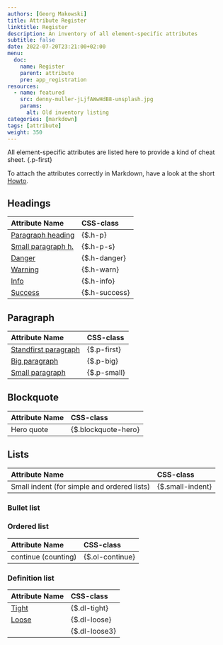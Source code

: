 ```yaml
---
authors: [Georg Makowski]
title: Attribute Register
linktitle: Register
description: An inventory of all element-specific attributes
subtitle: false
date: 2022-07-20T23:21:00+02:00 
menu:
  doc:
    name: Register
    parent: attribute
    pre: app_registration
resources:
  - name: featured
    src: denny-muller-jLjfAWwHdB8-unsplash.jpg
    params:
      alt: Old inventory listing
categories: [markdown]
tags: [attribute]
weight: 350
---
```


All element-specific attributes are listed here to provide a kind of cheat sheet.
{.p-first} <!--more-->

To attach the attributes correctly in Markdown, have a look at the short [Howto](/doc/improved/attribute/howto).

## Headings

| Attribute Name | CSS-class |
|:--------|:-------|
| [Paragraph heading](/doc/basic/headings#h-p) | {$.h-p} |
| [Small paragraph h.](/doc/basic/headings#h-p) | {$.h-p-s} |
| [Danger](/doc/basic/headings#highlighted-headings) | {$.h-danger} |
| [Warning](/doc/basic/headings#highlighted-headings) | {$.h-warn} |
| [Info](/doc/basic/headings#highlighted-headings) | {$.h-info} |
| [Success](/doc/basic/headings#highlighted-headings) | {$.h-success} |

## Paragraph

| Attribute Name | CSS-class |
|:--------|:-------|
| [Standfirst paragraph](standfirst#first) | {$.p-first} |
| [Big paragraph](/doc/basic/paragraph#big-paragraph) | {$.p-big} |
| [Small paragraph](/doc/basic/paragraph#small-paragraph) | {$.p-small} |

## Blockquote

| Attribute Name | CSS-class |
|:--------|:-------|
| Hero quote | {$.blockquote-hero} |

## Lists

| Attribute Name | CSS-class |
|:--------|:-------|
| Small indent (for simple and ordered lists) | {$.small-indent} |

### Bullet list

### Ordered list

| Attribute Name | CSS-class |
|:--------|:-------|
| continue (counting) | {$.ol-continue} |

### Definition list

| Attribute Name | CSS-class |
|:--------|:-------|
| [Tight](/doc/extended/definition-list#tight) | {$.dl-tight} |
| [Loose](/doc/extended/definition-list#loose) | {$.dl-loose} |
|| {$.dl-loose3} |
